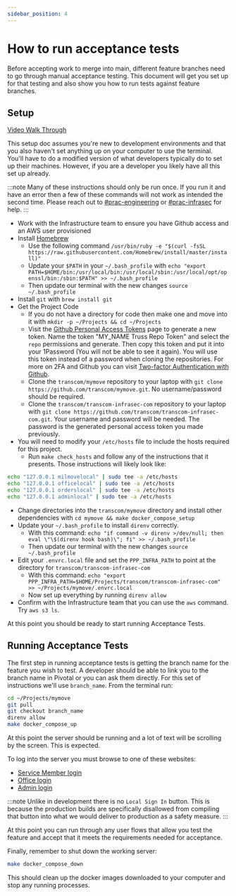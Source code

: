 ```yaml
---
sidebar_position: 4
---
```


# How to run acceptance tests

Before accepting work to merge into main, different feature branches need to go through manual acceptance testing.
This document will get you set up for that testing and also show you how to run tests against feature branches.

## Setup

[Video Walk Through](https://drive.google.com/drive/folders/1VzFlHuJKnQ4V1TWL5taRi0QkjP6yVzNT)

This setup doc assumes you're new to development environments and that you also haven't set anything up on your
computer to use the terminal. You'll have to do a modified version of what developers typically do to set up their
machines. However, if you are a developer you likely have all this set up already.

:::note
Many of these instructions should only be run once. If you run it and have an
error then a few of these commands will not work as intended the second time.
Please reach out to
[#prac-engineering](https://ustcdp3.slack.com/archives/CP6PTUPQF) or
[#prac-infrasec](https://ustcdp3.slack.com/archives/CP496B8DB) for help.
:::

* Work with the Infrastructure team to ensure you have Github access and an AWS user provisioned
* Install [Homebrew](https://brew.sh)
  * Use the following command `/usr/bin/ruby -e "$(curl -fsSL https://raw.githubusercontent.com/Homebrew/install/master/install)"`
  * Update your `$PATH` in your `~/.bash_profile` with `echo "export PATH=$HOME/bin:/usr/local/bin:/usr/local/sbin:/usr/local/opt/openssl/bin:/sbin:$PATH" >> ~/.bash_profile`
  * Then update our terminal with the new changes `source ~/.bash_profile`
* Install `git` with `brew install git`
* Get the Project Code
  * If you do not have a directory for code then make one and move into it with `mkdir -p ~/Projects && cd ~/Projects`
  * Visit the [Github Personal Access Tokens](https://github.com/settings/tokens) page to generate a new token. Name the token "MY_NAME Truss Repo Token" and select the `repo` permissions and generate. Then copy this token and put it into your 1Password (You will not be able to see it again). You will use this token instead of a password when cloning the repositories. For more on 2FA and Github you can visit [Two-factor Authentication with Github](https://github.blog/2013-09-03-two-factor-authentication/#how-does-it-work-for-command-line-git).
  * Clone the `transcom/mymove` repository to your laptop with `git clone https://github.com/transcom/mymove.git`. No username/password should be required.
  * Clone the `transcom/transcom-infrasec-com` repository to your laptop with `git clone https://github.com/transcom/transcom-infrasec-com.git`. Your username and password will be needed. The password is the generated personal access token you made previously.
* You will need to modify your `/etc/hosts` file to include the hosts required for this project.
  * Run `make check_hosts` and follow any of the instructions that it presents. Those instructions will likely look like:

```sh
echo "127.0.0.1 milmovelocal" | sudo tee -a /etc/hosts
echo "127.0.0.1 officelocal" | sudo tee -a /etc/hosts
echo "127.0.0.1 orderslocal" | sudo tee -a /etc/hosts
echo "127.0.0.1 adminlocal" | sudo tee -a /etc/hosts
```

* Change directories into the `transcom/mymove` directory and install other dependencies with `cd mymove && make docker_compose_setup`
* Update your `~/.bash_profile` to install `direnv` correctly.
  * With this command: `echo "if command -v direnv >/dev/null; then eval \"\$(direnv hook bash)\"; fi" >> ~/.bash_profile`
  * Then update our terminal with the new changes `source ~/.bash_profile`
* Edit your `.envrc.local` file and set the `PPP_INFRA_PATH` to point at the directory for `transcom/transcom-infrasec-com`
  * With this command: `echo "export PPP_INFRA_PATH=$HOME/Projects/transcom/transcom-infrasec-com" >> ~/Projects/mymove/.envrc.local`
  * Now set up everything by running `direnv allow`
* Confirm with the Infrastructure team that you can use the `aws` command. Try `aws s3 ls`.

At this point you should be ready to start running Acceptance Tests.

## Running Acceptance Tests

The first step in running acceptance tests is getting the branch name for the feature you wish to test.
A developer should be able to link you to the branch name in Pivotal or you can ask them directly. For this set of instructions we'll use `branch_name`. From the terminal run:

```sh
cd ~/Projects/mymove
git pull
git checkout branch_name
direnv allow
make docker_compose_up
```

At this point the server should be running and a lot of text will be scrolling by the screen. This is expected.

To log into the server you must browse to one of these websites:

* [Service Member login](http://milmovelocal:4000/devlocal-auth/login)
* [Office login](http://officelocal:4000/devlocal-auth/login)
* [Admin login](http://adminlocal:4000/devlocal-auth/login)

:::note
Unlike in development there is no `Local Sign In` button. This is because the
production builds are specifically disallowed from compiling that button into
what we would deliver to production as a safety measure.
:::

At this point you can run through any user flows that allow you test the feature and accept that it meets the
requirements needed for acceptance.

Finally, remember to shut down the working server:

```sh
make docker_compose_down
```

This should clean up the docker images downloaded to your computer and stop any running processes.
